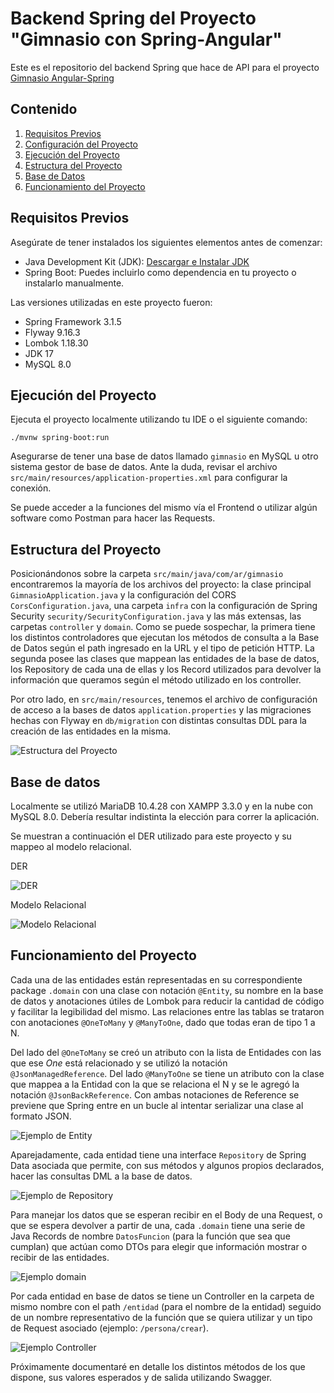 # Backend Spring del Proyecto "Gimnasio con Spring-Angular"

Este es el repositorio del backend Spring que hace de API para el proyecto [Gimnasio Angular-Spring](https://github.com/Cosas-de-Martin/Gimnasio-Angular-Spring/wiki)

## Contenido

1. [Requisitos Previos](#requisitos-previos)
2. [Configuración del Proyecto](#configuración-del-proyecto)
3. [Ejecución del Proyecto](#ejecución-del-proyecto)
4. [Estructura del Proyecto](#estructura-del-proyecto)
5. [Base de Datos](#base-de-datos)
6. [Funcionamiento del Proyecto](#funcionamiento)

## Requisitos Previos

Asegúrate de tener instalados los siguientes elementos antes de comenzar:

- Java Development Kit (JDK): [Descargar e Instalar JDK](https://www.oracle.com/java/technologies/javase-downloads.html)
- Spring Boot: Puedes incluirlo como dependencia en tu proyecto o instalarlo manualmente.

Las versiones utilizadas en este proyecto fueron:
  - Spring Framework 3.1.5
  - Flyway 9.16.3
  - Lombok 1.18.30
  - JDK 17
  - MySQL 8.0

## Ejecución del Proyecto

Ejecuta el proyecto localmente utilizando tu IDE o el siguiente comando:

```
./mvnw spring-boot:run
```

Asegurarse de tener una base de datos llamado `gimnasio` en MySQL u otro sistema gestor de base de datos. Ante la duda, revisar el archivo `src/main/resources/application-properties.xml` para configurar la conexión.

Se puede acceder a la funciones del mismo vía el Frontend o utilizar algún software como Postman para hacer las Requests.

## Estructura del Proyecto

Posicionándonos sobre la carpeta `src/main/java/com/ar/gimnasio` encontraremos la mayoría de los archivos del proyecto: la clase principal `GimnasioApplication.java` y la configuración del CORS `CorsConfiguration.java`, una carpeta `infra` con la configuración de Spring Security `security/SecurityConfiguration.java` y las más extensas, las carpetas `controller` y `domain`. Como se puede sospechar, la primera tiene los distintos controladores que ejecutan los métodos de consulta a la Base de Datos según el path ingresado en la URL y el tipo de petición HTTP. La segunda posee las clases que mappean las entidades de la base de datos, los Repository de cada una de ellas y los Record utilizados para devolver la información que queramos según el método utilizado en los controller.

Por otro lado, en `src/main/resources`, tenemos el archivo de configuración de acceso a la bases de datos `application.properties` y las migraciones hechas con Flyway en `db/migration` con distintas consultas DDL para la creación de las entidades en la misma.

![Estructura del Proyecto](./images/Estructura.png)

## Base de datos

Localmente se utilizó MariaDB 10.4.28 con XAMPP 3.3.0 y en la nube con MySQL 8.0. Debería resultar indistinta la elección para correr la aplicación.

Se muestran a continuación el DER utilizado para este proyecto y su mappeo al modelo relacional.

DER

![DER](./images/DER.png)

Modelo Relacional

![Modelo Relacional](./images/Modelo%20Relacional.png)

## Funcionamiento del Proyecto

Cada una de las entidades están representadas en su correspondiente package `.domain` con una clase con notación `@Entity`, su nombre en la base de datos y anotaciones útiles de Lombok para reducir la cantidad de código y facilitar la legibilidad del mismo. Las relaciones entre las tablas se trataron con anotaciones `@OneToMany` y `@ManyToOne`, dado que todas eran de tipo 1 a N. 

Del lado del `@OneToMany` se creó un atributo con la lista de Entidades con las que ese _One_ está relacionado y se utilizó la notación `@JsonManagedReference`. Del lado `@ManyToOne` se tiene un atributo con la clase que mappea a la Entidad con la que se relaciona el N y se le agregó la notación `@JsonBackReference`. Con ambas notaciones de Reference se previene que Spring entre en un bucle al intentar serializar una clase al formato JSON.

![Ejemplo de Entity](./images/EjemploEntity.png)

Aparejadamente, cada entidad tiene una interface `Repository` de Spring Data asociada que permite, con sus métodos y algunos propios declarados, hacer las consultas DML a la base de datos.

![Ejemplo de Repository](./images/EjemploRepository.png)

Para manejar los datos que se esperan recibir en el Body de una Request, o que se espera devolver a partir de una, cada `.domain` tiene una serie de Java Records de nombre `DatosFuncion` (para la función que sea que cumplan) que actúan como DTOs para elegir que información mostrar o recibir de las entidades.

![Ejemplo domain](./images/EjemploDomain.png)

Por cada entidad en base de datos se tiene un Controller en la carpeta de mismo nombre con el path `/entidad` (para el nombre de la entidad) seguido de un nombre representativo de la función que se quiera utilizar y un tipo de Request asociado (ejemplo: `/persona/crear`).

![Ejemplo Controller](./images/EjemploController.png)

Próximamente documentaré en detalle los distintos métodos de los que dispone, sus valores esperados y de salida utilizando Swagger.





